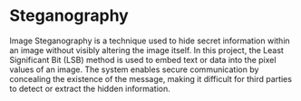 # Steganography
Image Steganography is a technique used to hide secret information within an image without visibly altering the image itself. In this project, the Least Significant Bit (LSB) method is used to embed text or data into the pixel values of an image. The system enables secure communication by concealing the existence of the message, making it difficult for third parties to detect or extract the hidden
information.
